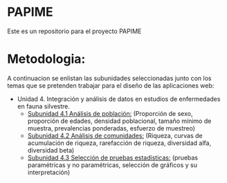 # PAPIME

Este es un repositorio para el proyecto PAPIME


# Metodologia:

A continuacion se enlistan las subunidades seleccionadas junto con los temas que se pretenden trabajar para el diseño de las aplicaciones web:
  
  - Unidad 4. Integración y análisis de datos en estudios de enfermedades en fauna silvestre.
    - [Subunidad 4.1 Análisis de población:](Codigo/Unidades/4_1_Analisis_de_poblacion.Rmd) (Proporción de sexo, proporción de edades, densidad poblacional, tamaño mínimo de muestra, prevalencias ponderadas, esfuerzo de muestreo)
    - [Subunidad 4.2 Análisis de comunidades:](Codigo/Unidades/4_2_Analisis_de_comunidades.Rmd) (Riqueza, curvas de acumulación de riqueza, rarefacción de riqueza, diversidad alfa, diversidad beta)
    - [Subunidad 4.3 Selección de pruebas estadísticas:](Codigo/Unidades/4_3_Seleccion_de_pruebas_estadisticas.Rmd) (pruebas paramétricas y no paramétricas, selección de gráficos y su interpretación)
